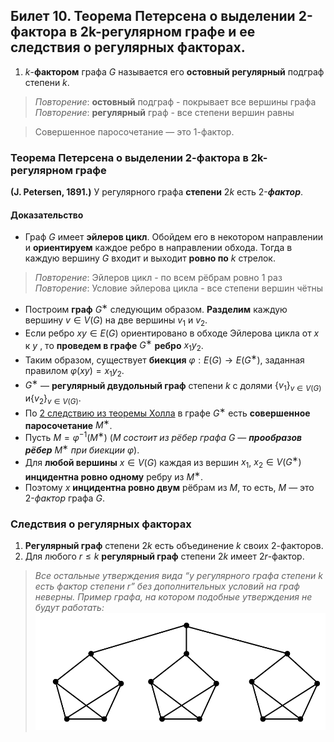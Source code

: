 ## Билет 10. Теорема Петерсена о выделении 2-фактора в 2k-регулярном графе и ее следствия о регулярных факторах.
1) $k$-**фактором** графа $G$ называется его **остовный регулярный** подграф степени $k$.
> *Повторение*: **остовный** подграф - покрывает все вершины графа
> *Повторение*: **регулярный** граф - все степени вершин равны

> Совершенное паросочетание — это 1-фактор.

### Теорема Петерсена о выделении 2-фактора в 2k-регулярном графе
**(J. Petersen, 1891.)** У регулярного графа **степени** $2k$ есть $2$-***фактор***.
#### Доказательство
- Граф $G$ имеет **эйлеров цикл**. Обойдем его в некотором направлении и **ориентируем** каждое ребро в направлении обхода. Тогда в каждую вершину $G$ входит и выходит **ровно по** $k$ стрелок.
> *Повторение*: Эйлеров цикл - по всем рёбрам ровно 1 раз
> *Повторение*: Условие эйлерова цикла - все степени вершин чётны
> 
- Построим **граф** $G^∗$ следующим образом. **Разделим** каждую вершину $v \in V(G)$ на две вершины $v_1$ и $v_2$. 
- Если ребро $xy \in E(G)$ ориентировано в обходе Эйлерова цикла от $x$ к $y$ , то **проведем в графе** $G^∗$ **ребро** $x_1y_2$.
- Таким образом, существует **биекция** $\varphi : E(G) \to E (G^∗)$, заданная правилом $\varphi(xy) = x_1y_2$.
- $G^∗$ — **регулярный двудольный граф** степени $k$ с долями $\{v_1\}_{v \in V(G)}$ и$\{v_2\}_{v \in V(G)}$.
- По [2 следствию из теоремы Холла](#следствие-2) в графе $G^∗$ есть **совершенное паросочетание** $M^∗$.
- Пусть $M = \varphi^{−1}(M^∗)$ ($M$ *состоит из рёбер графа* $G$ — ***прообразов рёбер*** $M^∗$ *при биекции* $\varphi$).
- Для **любой вершины** $x \in V(G)$ каждая из вершин $x_1$, $x_2 \in V(G^∗)$ **инцидентна ровно одному** ребру из $M^∗$. 
- Поэтому $x$ **инцидентна ровно двум** рёбрам из $M$, то есть, $M$ — это $2$-*фактор* графа $G$.

### Следствия о регулярных факторах
1) **Регулярный граф** степени $2k$ есть объединение $k$ своих $2$-факторов.
2) Для любого $r \leq k$ **регулярный граф** степени $2k$ имеет $2r$-фактор.

> *Все остальные утверждения вида “у регулярного графа степени* $k$ *есть фактор степени* $r$*” без дополнительных условий на граф неверны.* 
> *Пример графа, на котором подобные утверждения не будут работать:*
![Petersen](https://github.com/Dkanil/ITMO/blob/main/semester1/DM/Petersen.png?raw=true)